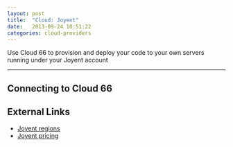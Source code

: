 ```yaml
---
layout: post
title:  "Cloud: Joyent"
date:   2013-09-24 10:51:22
categories: cloud-providers
---
```


<p class="lead">Use Cloud 66 to provision and deploy your code to your own servers running under your Joyent account</p>
<hr/>

## Connecting to Cloud 66

## External Links

<ul>
	<li><a href="http://joyent.com/products/joyent-cloud/data-centers" target="_blank">Joyent regions</a></li>
	<li><a href="http://joyent.com/products/joyent-cloud/pricing" target="_blank">Joyent pricing</a></li>
</ul>
